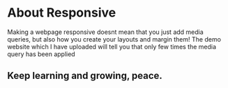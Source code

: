 # About Responsive
Making a webpage responsive doesnt mean that you just add media queries,
but also how you create your layouts and margin them!
The demo website which I have uploaded will tell you that only few times the media query has been applied
## Keep learning and growing, peace.

